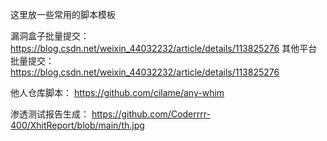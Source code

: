 这里放一些常用的脚本模板

漏洞盒子批量提交：
<https://blog.csdn.net/weixin_44032232/article/details/113825276>
其他平台批量提交：
<https://blog.csdn.net/weixin_44032232/article/details/113825276>

他人仓库脚本：
<https://github.com/cilame/any-whim>

渗透测试报告生成：
<https://github.com/Coderrrr-400/XhitReport/blob/main/th.jpg>